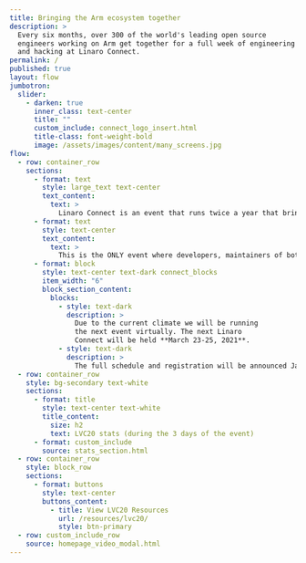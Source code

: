 ```yaml
---
title: Bringing the Arm ecosystem together
description: >
  Every six months, over 300 of the world's leading open source
  engineers working on Arm get together for a full week of engineering sessions
  and hacking at Linaro Connect.
permalink: /
published: true
layout: flow
jumbotron:
  slider:
    - darken: true
      inner_class: text-center
      title: ""
      custom_include: connect_logo_insert.html
      title-class: font-weight-bold
      image: /assets/images/content/many_screens.jpg
flow:
  - row: container_row
    sections:
      - format: text
        style: large_text text-center
        text_content: 
          text: >
            Linaro Connect is an event that runs twice a year that brings together the Arm Ecosystem.
      - format: text
        style: text-center
        text_content:
          text: >
            This is the ONLY event where developers, maintainers of both hardware and software can collaborate and discuss common problems.
      - format: block
        style: text-center text-dark connect_blocks
        item_width: "6"
        block_section_content:
          blocks:
            - style: text-dark
              description: >
                Due to the current climate we will be running
                the next event virtually. The next Linaro
                Connect will be held **March 23-25, 2021**.
            - style: text-dark
              description: >
                The full schedule and registration will be announced January 26, 2021
  - row: container_row
    style: bg-secondary text-white
    sections:
      - format: title
        style: text-center text-white
        title_content:
          size: h2
          text: LVC20 stats (during the 3 days of the event)
      - format: custom_include
        source: stats_section.html
  - row: container_row
    style: block_row
    sections:
      - format: buttons
        style: text-center
        buttons_content:
          - title: View LVC20 Resources
            url: /resources/lvc20/
            style: btn-primary
  - row: custom_include_row
    source: homepage_video_modal.html
---
```

